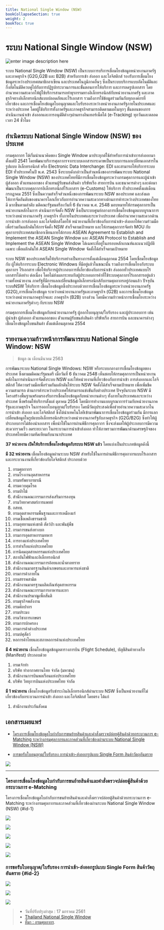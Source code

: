 ```yaml
---
title: National Single Window (NSW)
bookCollapseSection: true
weight: 2
bookToc: true
---
```


ระบบ National Single Window (NSW)
===

![enter image description here](https://github.com/ecs-support/knowledge-center/raw/master/img/NationalSingleWindow.png)


ระบบ National Single Window (NSW)  เป็นระบบการบริการเชื่อมโยงข้อมูลหน่วยงานภาครัฐและภาคธุรกิจ (G2G,G2B และ B2B) สำหรับการเข้า ส่งออก และโลจิสติกส์ รองรับการเชื่อมโยงข้อมูลระหว่างประเทศสมาชิกอาเซียน และประเทศในภูมิภาคอื่นๆ ซึ่งเป็นระบบบริการแบบอัตโนมัติและกึ่งอัตโนมัติควบคู่ไปกับการปฏิรูปกระบวนการและขั้นตอนการให้บริการ และการลดรูปเอกสาร โดยอำนวยความสะดวกให้ผู้ใช้บริการสามารถทำธุรกรรมทางอิเล็กทรอนิกส์กับหน่วยงานภาครัฐ และภาคธุรกิจทางอิเล็กทรอนิกส์แบบปลอดภัยและไร้เอกสาร รวมถึงการใช้ข้อมูลร่วมกันกับทุกองค์กรที่เกี่ยวข้อง และการเชื่อมโยงข้อมูลใบอนุญาตและใบรับรองระหว่างหน่วยงานภาครัฐภายในประเทศและระหว่างประเทศ โดยผู้ใช้บริการทั้งภาครัฐและภาคธุรกิจสามารถติดตามผลในทุกๆ ขั้นตอนของการดำเนินงานนำเข้า ส่งออกและการอนุมัติต่างๆผ่านทางอินเทอร์เน็ตได้ (e-Tracking) ทุกวันและตลอดเวลา 24 ชั่วโมง 

## กำเนิดระบบ National Single Window (NSW) ของประเทศ

กรมศุลกากร ได้เริ่มนำแนวคิดของ Single Window มาประยุกต์ใช้สำหรับการนำเข้าการส่งออกมาตั้งแต่ปี 2541 โดยพัฒนาบริการศุลกากรจากระบบเอกสารกระดาษเป็นระบบการแลกเปลี่ยนเอกสารในรูปแบบ อิเล็กทรอนิกส์ หรือ Electronic Data Interchange: EDI และสามารถให้บริการระบบ EDI ทั่วประเทศในปี พ.ศ. 2543 ซึ่งระบบดังกล่าวเป็นส่วนหนึ่งของการพัฒนาระบบ National Single Window (NSW) ของประเทศไทยที่มีการเชื่อมโยงข้อมูลระหว่างกรมศุลกากรและผู้นำเข้า ผู้ส่งออก ตัวแทนออกของ ตัวแทนผู้รับขนส่งสินค้า บริษัทเรือ สายการบิน และธนาคารต่างๆ และต่อมาพัฒนาเป็นระบบศุลกากรอิเล็กทรอนิกส์ไร้เอกสาร (e-Customs) ให้บริการ ทั่วประเทศตั้งแต่เดือนกรกฎาคม 2551 ซึ่งเป็นความสำเร็จส่วนหนึ่งของการพัฒนาระบบ NSW ของประเทศ และส่งผลให้การจัดอันดับของธนาคารโลกเกี่ยวกับการอำนวยความสะดวกทางด้านการค้าระหว่างประเทศของไทยดี มากขึ้นตามลำดับ มติคณะรัฐมนตรีลงวันที่ 6 ธันวาคม พ.ศ. 2548 มอบหมายให้กรมศุลกากรเป็นหน่วยงานหลักในการ ดำเนินการจัดตั้ง NSW ซึ่งเป็นระบบศูนย์กลางการเชื่อมโยงข้อมูลแบบบูรณาการระหว่างหน่วยงานภาครัฐ ภาคธุรกิจ ทั้งภายในประเทศและระหว่างประเทศ เพื่ออำนวยความสะดวกด้านการนำเข้า การส่งออก และโลจิสติกส์โดยให้ หน่วยงานที่เกี่ยวข้องกับการนำเข้า-ส่งออกให้ความร่วมมือเพื่อร่วมกันผลักดันให้การจัดตั้ง NSW สำเร็จตามเป้าหมาย และให้กรมศุลกากรจัดทำ MOU กับศุลกากรประเทศสมาชิกอาเซียนภายใต้กรอบ ASEAN Agreement to Establish and Implement the ASEAN Single Window และ ASEAN Protocol to Establish and Implement the ASEAN Single Window ได้เฉพาะที่อยู่ในกรอบหลักเกณฑ์และแนวปฏิบัติเฉพาะ เพื่อผลักดันให้ ASEAN Single Window จัดตั้งได้สำเร็จตามเป้าหมาย

ระบบ NSW ของประเทศเริ่มให้บริการอย่างเป็นทางการตั้งแต่เดือนตุลาคม 2554 โดยเชื่อมโยงข้อมูลกับ ผู้ให้บริการระบบ Electronic Windows ที่มีอยู่แล้วในขณะนั้น รวมถึงการเชื่อมโยงกับระบบศุลกากร ไร้เอกสาร เพื่อให้บริการผู้ประกอบการที่เกี่ยวข้องกับการนำเข้า ส่งออกทั่วประเทศแบบไร้เอกสารได้อย่าง ต่อเนื่อง โดยไม่ส่งผลกระทบกับผู้ประกอบการค้าที่ใช้ระบบศุลกากรไร้เอกสารอยู่แล้ว รวมทั้งหน่วยงาน ภาครัฐที่มีการแลกเปลี่ยนข้อมูลอิเล็กทรอนิกส์กับกรมศุลกากรอยู่ก่อนแล้ว ปัจจุบันระบบNSW ให้บริการ เชื่อมโยงข้อมูลซึ่งประกอบด้วยการเชื่อมโยงข้อมูลระหว่างหน่วยงานภาครัฐ (G2G),การเชื่อมโยงข้อมูล ระหว่างหน่วยงานภาครัฐและภาคธุรกิจ (G2B) และการเชื่อมโยงข้อมูลระหว่างหน่วยงานภาคธุรกิจและ ภาคธุรกิจ (B2B) บางส่วน โดยมีความก้าวหน้าการเชื่อมโยงระหว่างหน่วยงานภาครัฐต่างๆ กับระบบ NSW  

กรมศุลกากรเชื่อมโยงข้อมูลกับหน่วยงานภาครัฐ ผู้ออกใบอนุญาต/ใบรับรอง และผู้ประกอบการ เช่น ผู้นำเข้า ผู้ส่งออก ตัวแทนออกของ ตัวแทนผู้รับขนส่งสินค้า บริษัทเรือ สายการบิน และธนาคารต่างๆ เชื่อมโยงข้อมูลใบขนสินค้า ตั้งแต่เดือนตุลาคม 2554

## รายงานความก้าวหน้าการพัฒนาระบบ National Single Window: NSW 

> ข้อมูล ณ เดือนมีนาคม 2563

การพัฒนาระบบ National Single Windows: NSW หรือระบบกลางการเชื่อมโยงข้อมูลของประเทศ ซึ่งตามมติคณะรัฐมนตรี เมื่อวันที่ 6 ธันวาคม 2548 เห็นชอบให้กรมศุลกากรเป็นหน่วยงานหลักในการดำเนินการจัดตั้งระบบ NSW และให้หน่วยงานที่เกี่ยวข้องกับการนำเข้า การส่งออกและโลจิสติกส์ ให้ความร่วมมือเพื่อร่วมกันผลักดันให้ระบบ NSW จัดตั้งได้สำเร็จตามเป้าหมาย เพื่อเพิ่มขีดความสามารถ ด้านการค้าระหว่างประเทศให้สามารถแข่งขันกับต่างประเทศ ปัจจุบันระบบ NSW มีโครงสร้างพื้นฐานพร้อมรองรับการเชื่อมโยงข้อมูลกับหน่วยงานต่างๆ ทั้งภายในประเทศและระหว่างประเทศ ซึ่งพร้อมให้บริการตั้งแต่ ตุลาคม 2554 โดยมีการทำงานแบบบูรณาการร่วมกับหน่วยงานภาครัฐและภาคธุรกิจ ในการออกใบอนุญาต/ใบรับรอง โดยมีวัตถุประสงค์เพื่อช่วยอำนวยความสะดวกในการนำเข้า ส่งออก และโลจิสติกส์ ซึ่งได้นำเทคโนโลยีเข้ามาพัฒนาการเชื่อมโยงข้อมูลร่วมกัน มีการแลกเปลี่ยนข้อมูลในรูปแบบอิเล็กทรอนิกส์ระหว่างหน่วยงานภาครัฐกับภาคธุรกิจ (G2G/B2G) ซึ่งทำให้ผู้ประกอบการไม่ต้องนำเอกสาร เพื่อนำใช้ในการผ่านพิธีการศุลกากร ซึ่งจะส่งผลให้ผู้ประกอบการมีความสะดวกรวดเร็ว ลดระยะเวลา ในกระบวนการนำเข้าส่งออก ทำให้ภาพรวมการพัฒนาด้านเศรษฐกิจของประเทศไทยมีความทัดเทียมกับนานาประเทศ

**37 หน่วยงาน เปิดให้บริการเชื่อมโยงข้อมูลกับระบบ NSW แล้ว** โดยแบ่งเป็นประเภทข้อมูลดังนี้

**มี 32 หน่วยงาน** เชื่อมโยงข้อมูลผ่านระบบ NSW สำหรับใช้ในการผ่านพิธีการศุลกากรแบบไร้เอกสาร และกระบวนงานที่เกี่ยวข้องกับโลจิสติกส์ ประกอบด้วย

1. กรมศุลกากร
2. กรมโรงงานอุตสาหกรรม
3. กรมทรัพยากรธรณี
4. กรมควบคุมโรค
5. กรมป่าไม้
6. สำนักงานคณะกรรมการส่งเสริมการลงทุน
7. กรมวิทยาศาสตร์การแพทย์
8. กสทช.
9. กรมอุตสาหกรรมพื้นฐานและการเหมืองแร่
10. กรมเชื้อเพลิงธรรมชาติ
11. กรมอุทยานแห่งชาติ สัตว์ป่า และพันธุ์พืช
12. กรมการขนส่งทางบก
13. กรมการอุตสาหกรรมทหาร
14. การยางแห่งประเทศไทย
15. การท่าเรือแห่งประเทศไทย
16. การนิคมอุตสาหกรรมแห่งประเทศไทย
17. สถาบันไฟฟ้าและอิเล็กทรอนิกส์
18. สำนักงานคณะกรรมการอ้อยและน้ำตาลทราย
19. สำนักงานมาตรฐานสินค้าเกษตรและอาหารแห่งชาติ
20. กรมการค้าภายใน
21. กรมสรรพสามิต
22. สำนักงานมาตรฐานผลิตภัณฑ์อุตสาหกรรม
23. สำนักงานคณะกรรมการอาหารและยา
24. สำนักงานปรมาณูเพื่อสันติ
25. กรมธุรกิจพลังงาน
26. กรมศิลปากร
27. กรมประมง
28. กรมวิชาการเกษตร
29. กรมการปกครอง
30. กรมการค้าต่างประเทศ
31. กรมปศุสัตว์
32. หอการค้าไทยและสภาหอการค้าแห่งประเทศไทย 

**มี 4 หน่วยงาน** เชื่อมโยงข้อมูลข้อมูลตารางการบิน (Flight Schedule), บัญชีสินค้าทางเรือ (Manifest) ประกอบด้วย

1. กรมเจ้าท่า
2. บริษัท ท่าอากาศยานไทย จำกัด (มหาชน)
3. สำนักงานการบินพลเรือนแห่งประเทศไทย
4. บริษัท วิทยุการบินแห่งประเทศไทย จำกัด

 
**มี 1 หน่วยงาน** เชื่อมโยงข้อมูลรับชำระเงินอิเล็กทรอนิกส์ผ่านระบบ NSW ซึ่งเป็นหน่วยงานที่ไม่เกี่ยวข้องกับกระบวนการนำเข้า ส่งออก และโลจิสติกส์ โดยตรง ได้แก่

1. สำนักงานประกันสังคม 

## เอกสารเผยแพร่

- [โครงการเชื่อมโยงข้อมูลใบกำกับการขนย้ายสินค้าและคำสั่งตรวจปล่อยตู้สินค้าด้วยกระบวนการ e-Matching ระหว่างกรมศุลกากรและภาคส่วนที่เกี่ยวข้องผ่านระบบ National Single Window (NSW)](#id-1)

- [การขอรับใบอนุญาต/ใบรับรอง การนำเข้า-ส่งออกรูปแบบ Single Form สินค้าวัตถุอันตราย](#id-2)

![](http://www.thainsw.net/Documents/Banner/contact.png)

----------

### โครงการเชื่อมโยงข้อมูลใบกำกับการขนย้ายสินค้าและคำสั่งตรวจปล่อยตู้สินค้าด้วยกระบวนการ e-Matching

โครงการเชื่อมโยงข้อมูลใบกำกับการขนย้ายสินค้าและคำสั่งตรวจปล่อยตู้สินค้าด้วยกระบวนการ e-Matching ระหว่างกรมศุลกากรและภาคส่วนที่เกี่ยวข้องผ่านระบบ National Single Window (NSW) {#id-1}

![](https://github.com/ecs-support/knowledge-center/raw/master/img/nsw/e-matching/e-matchingjpg_Page1.jpg)

![](https://github.com/ecs-support/knowledge-center/raw/master/img/nsw/e-matching/e-matchingjpg_Page2.jpg)

![](https://github.com/ecs-support/knowledge-center/raw/master/img/nsw/e-matching/e-matchingjpg_Page3.jpg)

![](https://github.com/ecs-support/knowledge-center/raw/master/img/nsw/e-matching/e-matchingjpg_Page4.jpg)

![](https://github.com/ecs-support/knowledge-center/raw/master/img/nsw/e-matching/e-matchingjpg_Page5.jpg)

### การขอรับใบอนุญาต/ใบรับรอง การนำเข้า-ส่งออกรูปแบบ Single Form สินค้าวัตถุอันตราย {#id-2}

![](https://github.com/ecs-support/knowledge-center/raw/master/img/nsw/single-form/single-formjpg_Page1.jpg)

![](https://github.com/ecs-support/knowledge-center/raw/master/img/nsw/single-form/single-formjpg_Page2.jpg)

![](https://github.com/ecs-support/knowledge-center/raw/master/img/nsw/single-form/single-formjpg_Page3.jpg)



> - วันที่ปรับปรุงล่าสุด : 17 มกราคม 2561
> - [Thailand National Single Window](http://www.thainsw.net/)
> - [ที่มา : กรมศุลกากร](http://www.customs.go.th/cont_strc_simple.php?ini_content=other_issue_170825_01&ini_menu=menu_nsw&left_menu=menu_nsw_overview&lang=th&root_left_menu=menu_nsw&left_menu=menu_nsw_overview).